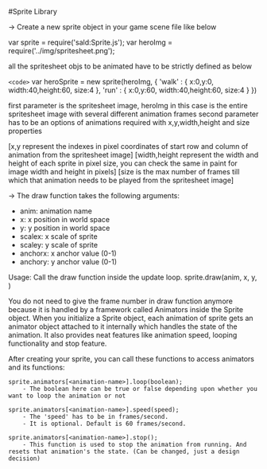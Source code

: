 #Sprite Library

-> Create a new sprite object in your game scene file like below

var sprite = require('sald:Sprite.js');
var heroImg = require('../img/spritesheet.png'); 

all the spritesheet objs to be animated have to be strictly defined as below 

`<code>`
var heroSprite = new sprite(heroImg, {
	'walk' : {
		x:0,y:0,
		width:40,height:60,
		size:4
	},
	'run' : {
		x:0,y:60,
		width:40,height:60,
		size:4
	}
})

first parameter is the spritesheet image, heroImg in this case is the entire spritesheet image with several different animation frames
second parameter has to be an options of animations required with x,y,width,height and size properties

[x,y represent the indexes in pixel coordinates of start row and column of animation from the spritesheet image]
[width,height represent the width and height of each sprite in pixel size, you can check the same in paint for image width and height in pixels]
[size is the max number of frames till which that animation needs to be played from the spritesheet image]

-> The draw function takes the following arguments: 
  * anim: animation name
  * x: x position in world space
  * y: y position in world space
  * scalex: x scale of sprite
  * scaley: y scale of sprite
  * anchorx: x anchor value (0-1)
  * anchory: y anchor value (0-1)

  Usage: Call the draw function inside the update loop.
  			sprite.draw(anim, x, y, )

You do not need to give the frame number in draw function anymore because it is handled by a framework called Animators inside the Sprite object.
  When you initialize a Sprite object, each animation of sprite gets an animator object attached to it internally which handles the state of the animation.
  It also provides neat features like animation speed, looping functionality and stop feature.

  After creating your sprite, you can call these functions to access animators and its functions:

  	sprite.animators[<animation-name>].loop(boolean);
  		- The boolean here can be true or false depending upon whether you want to loop the animation or not 

  	sprite.animators[<animation-name>].speed(speed);
  		- The 'speed' has to be in frames/second.
  		- It is optional. Default is 60 frames/second.

  	sprite.animators[<animation-name>].stop();
  		- This function is used to stop the animation from running. And resets that animation's the state. (Can be changed, just a design decision)
